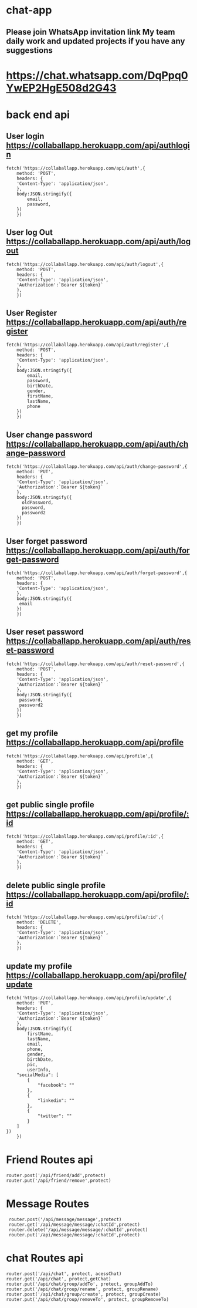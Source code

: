 # chat-app

## Please join WhatsApp invitation link My team daily work and updated projects if you have any suggestions

# https://chat.whatsapp.com/DqPpq0YwEP2HgE508d2G43

# back end api

## User login https://collaballapp.herokuapp.com/api/authlogin

```
fetch('https://collaballapp.herokuapp.com/api/auth',{
    method: 'POST',
    headers: {
    'Content-Type': 'application/json',
    },
    body:JSON.stringify({
        email,
        password,
    })
    })
```

## User log Out https://collaballapp.herokuapp.com/api/auth/logout

```
fetch('https://collaballapp.herokuapp.com/api/auth/logout',{
    method: 'POST',
    headers: {
    'Content-Type': 'application/json',
    'Authorization':`Bearer ${token}`
    },
    })
```

## User Register https://collaballapp.herokuapp.com/api/auth/register

```
fetch('https://collaballapp.herokuapp.com/api/auth/register',{
    method: 'POST',
    headers: {
    'Content-Type': 'application/json',
    },
    body:JSON.stringify({
        email,
        password,
        birthDate,
        gender,
        firstName,
        lastName,
        phone
    })
    })
```

## User change password https://collaballapp.herokuapp.com/api/auth/change-password

```
fetch('https://collaballapp.herokuapp.com/api/auth/change-password',{
    method: 'PUT',
    headers: {
    'Content-Type': 'application/json',
    'Authorization':`Bearer ${token}`
    },
    body:JSON.stringify({
      oldPassword,
      password,
      password2
    })
    })
```

## User forget password https://collaballapp.herokuapp.com/api/auth/forget-password

```
fetch('https://collaballapp.herokuapp.com/api/auth/forget-password',{
    method: 'POST',
    headers: {
    'Content-Type': 'application/json',
    },
    body:JSON.stringify({
     email
    })
    })
```

## User reset password https://collaballapp.herokuapp.com/api/auth/reset-password

```
fetch('https://collaballapp.herokuapp.com/api/auth/reset-password',{
    method: 'POST',
    headers: {
    'Content-Type': 'application/json',
    'Authorization':`Bearer ${token}`
    },
    body:JSON.stringify({
     password,
     password2
    })
    })
```

## get my profile https://collaballapp.herokuapp.com/api/profile

```
fetch('https://collaballapp.herokuapp.com/api/profile',{
    method: 'GET',
    headers: {
    'Content-Type': 'application/json',
    'Authorization':`Bearer ${token}`
    },
    })
```

## get public single profile https://collaballapp.herokuapp.com/api/profile/:id

```
fetch('https://collaballapp.herokuapp.com/api/profile/:id',{
    method: 'GET',
    headers: {
    'Content-Type': 'application/json',
    'Authorization':`Bearer ${token}`
    },
    })
```

## delete public single profile https://collaballapp.herokuapp.com/api/profile/:id

```
fetch('https://collaballapp.herokuapp.com/api/profile/:id',{
    method: 'DELETE',
    headers: {
    'Content-Type': 'application/json',
    'Authorization':`Bearer ${token}`
    },
    })
```

## update my profile https://collaballapp.herokuapp.com/api/profile/update

```
fetch('https://collaballapp.herokuapp.com/api/profile/update',{
    method: 'PUT',
    headers: {
    'Content-Type': 'application/json',
    'Authorization':`Bearer ${token}`
    },
    body:JSON.stringify({
        firstName,
        lastName,
        email,
        phone,
        gender,
        birthDate,
        pic,
        userInfo,
    "socialMedia": [
        {
            "facebook": ""
        },
        {
            "linkedin": ""
        },
        {
            "twitter": ""
        }
    ]
})
    })
```

# Friend Routes api

```
router.post('/api/friend/add',protect)
router.put('/api/friend/remove',protect)
```

# Message Routes

```
 router.post('/api/message/message',protect)
 router.get('/api/message/message/:chatId',protect)
 router.delete('/api/message/message/:chatId',protect)
 router.put('/api/message/message/:chatId',protect)
```

# chat Routes api

```
router.post('/api/chat', protect, acessChat)
router.get('/api/chat', protect,getChat)
router.put('/api/chat/group/addTo', protect, groupAddTo)
router.put('/api/chat/group/rename', protect, groupRename)
router.post('/api/chat/group/create', protect, groupCreate)
router.put('/api/chat/group/removeTo', protect, groupRemoveTo)
```
